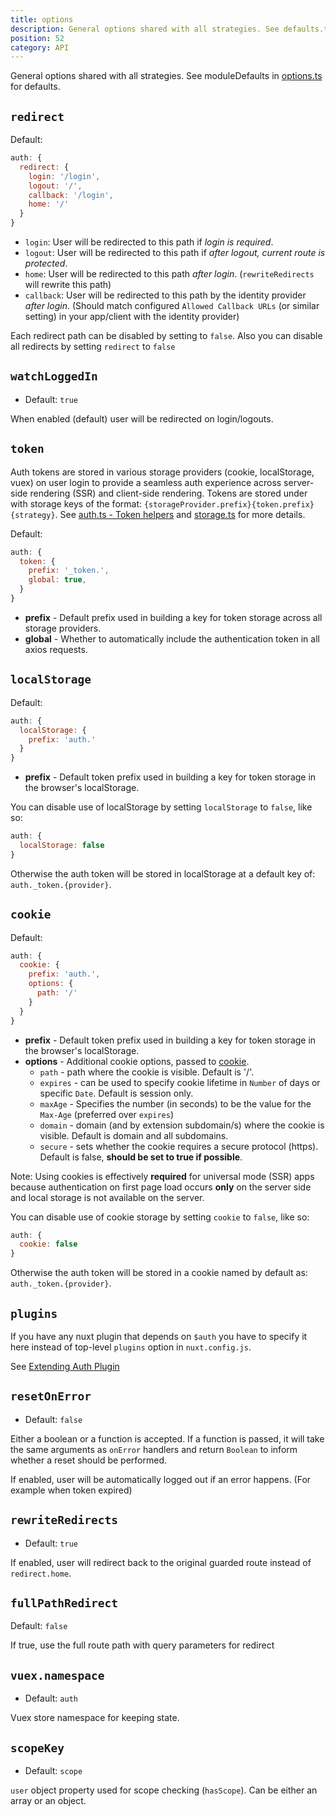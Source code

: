 ```yaml
---
title: options
description: General options shared with all strategies. See defaults.ts for defaults.
position: 52
category: API
---
```


General options shared with all strategies. See moduleDefaults in [options.ts](https://github.com/nuxt-community/auth-module/blob/dev/src/options.ts) for defaults.

## `redirect`

Default:

```js
auth: {
  redirect: {
    login: '/login',
    logout: '/',
    callback: '/login',
    home: '/'
  }
}
```

* `login`: User will be redirected to this path if *login is required*.
* `logout`: User will be redirected to this path if *after logout, current route is protected*.
* `home`: User will be redirected to this path *after login*. (`rewriteRedirects` will rewrite this path)
* `callback`: User will be redirected to this path by the identity provider *after login*. (Should match configured `Allowed Callback URLs` (or similar setting) in your app/client with the identity provider)

Each redirect path can be disabled by setting to `false`.
Also you can disable all redirects by setting `redirect` to `false`

## `watchLoggedIn`

- Default: `true`

When enabled (default) user will be redirected on login/logouts.

## `token`

Auth tokens are stored in various storage providers (cookie, localStorage, vuex) on user login to provide a seamless auth experience across server-side rendering (SSR) and client-side rendering. Tokens are stored under with storage keys of the format: `{storageProvider.prefix}{token.prefix}{strategy}`. See [auth.ts - Token helpers](https://github.com/nuxt-community/auth-module/blob/dev/src/core/auth.ts#L160) and [storage.ts](https://github.com/nuxt-community/auth-module/blob/dev/src/core/storage.ts) for more details.

Default:

```js
auth: {
  token: {
    prefix: '_token.',
    global: true,
  }
}
```

* **prefix** - Default prefix used in building a key for token storage across all storage providers.
* **global** - Whether to automatically include the authentication token in all axios requests.

## `localStorage`

Default:

```js
auth: {
  localStorage: {
    prefix: 'auth.'
  }
}
```

* **prefix** - Default token prefix used in building a key for token storage in the browser's localStorage.

You can disable use of localStorage by setting `localStorage` to `false`, like so:

```js
auth: {
  localStorage: false
}
```

Otherwise the auth token will be stored in localStorage at a default key of: `auth._token.{provider}`.

## `cookie`

Default:

```js
auth: {
  cookie: {
    prefix: 'auth.',
    options: {
      path: '/'
    }
  }
}
```

* **prefix** - Default token prefix used in building a key for token storage in the browser's localStorage.
* **options** - Additional cookie options, passed to [cookie](https://www.npmjs.com/package/cookie).
  * `path` - path where the cookie is visible. Default is '/'.
  * `expires` - can be used to specify cookie lifetime in `Number` of days or specific `Date`. Default is session only.
  * `maxAge` - Specifies the number (in seconds) to be the value for the `Max-Age` (preferred over `expires`)
  * `domain` - domain (and by extension subdomain/s) where the cookie is visible. Default is domain and all subdomains.
  * `secure` - sets whether the cookie requires a secure protocol (https). Default is false, **should be set to true if possible**.

Note: Using cookies is effectively **required** for universal mode (SSR) apps because authentication on first page load occurs **only** on the server side and local storage is not available on the server.

You can disable use of cookie storage by setting `cookie` to `false`, like so:

```js
auth: {
  cookie: false
}
```

Otherwise the auth token will be stored in a cookie named by default as: `auth._token.{provider}`.

## `plugins`

If you have any nuxt plugin that depends on `$auth` you have to specify it here instead of top-level `plugins` option in `nuxt.config.js`.

See [Extending Auth Plugin](/recipes/extend)

## `resetOnError`

* Default: `false`

Either a boolean or a function is accepted. If a function is passed, it will take the same arguments as `onError` handlers and return `Boolean` to inform whether a reset should be performed.

If enabled, user will be automatically logged out if an error happens. (For example when token expired)

## `rewriteRedirects`

* Default: `true`

If enabled, user will redirect back to the original guarded route instead of `redirect.home`.

## `fullPathRedirect`

Default: `false`

If true, use the full route path with query parameters for redirect

## `vuex.namespace`

* Default: `auth`

Vuex store namespace for keeping state.

## `scopeKey`

* Default: `scope`

`user` object property used for scope checking (`hasScope`). Can be either an array or an object.

